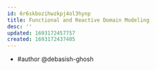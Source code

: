 ```yaml
---
id: 6r6skbozihwzkpj4ol3hynp
title: Functional and Reactive Domain Modeling
desc: ''
updated: 1693172457757
created: 1693172437405
---
```


- #author @debasish-ghosh